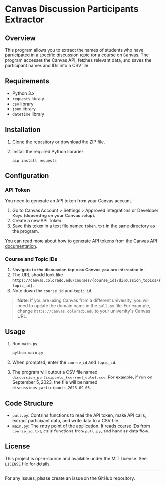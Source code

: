 # Canvas Discussion Participants Extractor

## Overview

This program allows you to extract the names of students who have participated in a specific discussion topic for a course on Canvas. The program accesses the Canvas API, fetches relevant data, and saves the participant names and IDs into a CSV file.

## Requirements

- Python 3.x
- `requests` library
- `csv` library
- `json` library
- `datetime` library

## Installation

1. Clone the repository or download the ZIP file.
2. Install the required Python libraries:

    ```bash
    pip install requests
    ```

## Configuration

### API Token

You need to generate an API token from your Canvas account.

1. Go to Canvas Account > Settings > Approved Integrations or Developer Keys (depending on your Canvas setup).
2. Create a new API Token.
3. Save this token in a text file named `token.txt` in the same directory as the program.

You can read more about how to generate API tokens from the [Canvas API documentation](https://canvas.instructure.com/doc/api/file.oauth.html).

### Course and Topic IDs

1. Navigate to the discussion topic on Canvas you are interested in.
2. The URL should look like `https://canvas.colorado.edu/courses/{course_id}/discussion_topics/{topic_id}`.
3. Note down the `course_id` and `topic_id`.

> **Note**: If you are using Canvas from a different university, you will need to update the domain name in the `pull.py` file. For example, change `https://canvas.colorado.edu` to your university's Canvas URL.

## Usage

1. Run `main.py`:

    ```bash
    python main.py
    ```

2. When prompted, enter the `course_id` and `topic_id`.

3. The program will output a CSV file named `discussion_participants_{current_date}.csv`. For example, if run on September 5, 2023, the file will be named `discussions_participants_2023-09-05`.

## Code Structure

- `pull.py`: Contains functions to read the API token, make API calls, extract participant data, and write data to a CSV file.
- `main.py`: The entry point of the application. It reads course IDs from `course_id.txt`, calls functions from `pull.py`, and handles data flow.

## License

This project is open-source and available under the MIT License. See `LICENSE` file for details.

---

For any issues, please create an issue on the GitHub repository.
